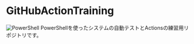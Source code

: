 # GitHubActionTraining
![PowerShell](https://github.com/cwiktbyshA019/GitHubActionTraining/workflows/PowerShell/badge.svg?branch=main&event=push)
PowerShellを使ったシステムの自動テストとActionsの練習用リポジトリです。


